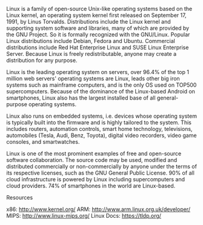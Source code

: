 Linux is a family of open-source Unix-like operating systems based on the Linux kernel, an operating system kernel first released on September 17, 1991, by Linus Torvalds. Distributions include the Linux kernel and supporting system software and libraries, many of which are provided by the GNU Project. So it is formally recognized with the GNU/Linux. Popular Linux distributions include Debian, Fedora and Ubuntu. Commercial distributions include Red Hat Enterprise Linux and SUSE Linux Enterprise Server. Because Linux is freely redistributable, anyone may create a distribution for any purpose.

Linux is the leading operating system on servers, over 96.4% of the top 1 million web servers' operating systems are Linux, leads other big iron systems such as mainframe computers, and is the only OS used on TOP500 supercomputers. Because of the dominance of the Linux-based Android on smartphones, Linux also has the largest installed base of all general-purpose operating systems. 

Linux also runs on embedded systems, i.e. devices whose operating system is typically built into the firmware and is highly tailored to the system. This includes routers, automation controls, smart home technology, televisions, automobiles (Tesla, Audi, Benz, Toyota), digital video recorders, video game consoles, and smartwatches. 

Linux is one of the most prominent examples of free and open-source software collaboration. The source code may be used, modified and distributed commercially or non-commercially by anyone under the terms of its respective licenses, such as the GNU General Public License. 90% of all cloud infrastructure is powered by Linux including supercomputers and cloud providers. 74% of smartphones in the world are Linux-based.


Resources

x86: http://www.kernel.org/
ARM: http://www.arm.linux.org.uk/developer/
MIPS: http://www.linux-mips.org/
Linux Docs: https://tldp.org/
